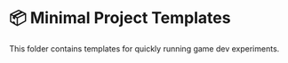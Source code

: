 # 📦 Minimal Project Templates

This folder contains templates for quickly running game dev experiments.
